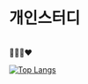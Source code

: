 <h1>개인스터디</h1> <br>
💖🥰😝❤️


[![Top Langs](https://github-readme-stats.vercel.app/api/top-langs/?username=applejam)](https://github.com/applejam/github-readme-stats)

